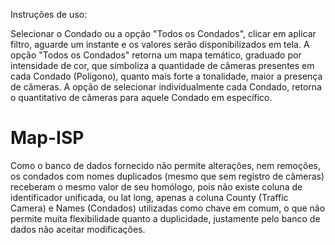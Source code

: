 Instruções de uso: 

Selecionar o Condado ou a opção "Todos os Condados", clicar em aplicar filtro, aguarde um instante e os valores serão disponibilizados em tela. 
A opção "Todos os Condados" retorna um mapa temático, graduado por intensidade de cor, que simboliza a quantidade de câmeras presentes em cada Condado (Polígono), quanto mais forte a tonalidade, maior a presença de câmeras.
A opção de selecionar individualmente cada Condado, retorna o quantitativo de câmeras para aquele Condado em específico. 


# Map-ISP

Como o banco de dados fornecido não permite alterações, nem remoções, os condados com nomes duplicados (mesmo que sem registro de câmeras) receberam o mesmo valor de seu homólogo, pois não existe coluna de identificador unificada, ou lat long, apenas a coluna County (Traffic Camera) e Names (Condados) utilizadas como chave em comum, o que não permite muita flexibilidade quanto a duplicidade, justamente pelo banco de dados não aceitar modificações.  
